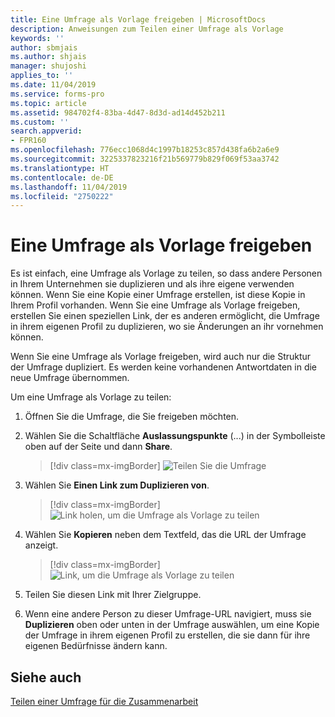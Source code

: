 ```yaml
---
title: Eine Umfrage als Vorlage freigeben | MicrosoftDocs
description: Anweisungen zum Teilen einer Umfrage als Vorlage
keywords: ''
author: sbmjais
ms.author: shjais
manager: shujoshi
applies_to: ''
ms.date: 11/04/2019
ms.service: forms-pro
ms.topic: article
ms.assetid: 984702f4-83ba-4d47-8d3d-ad14d452b211
ms.custom: ''
search.appverid:
- FPR160
ms.openlocfilehash: 776ecc1068d4c1997b18253c857d438fa6b2a6e9
ms.sourcegitcommit: 3225337823216f21b569779b829f069f53aa3742
ms.translationtype: HT
ms.contentlocale: de-DE
ms.lasthandoff: 11/04/2019
ms.locfileid: "2750222"
---
```

# <a name="share-a-survey-as-a-template"></a>Eine Umfrage als Vorlage freigeben

Es ist einfach, eine Umfrage als Vorlage zu teilen, so dass andere Personen in Ihrem Unternehmen sie duplizieren und als ihre eigene verwenden können. Wenn Sie eine Kopie einer Umfrage erstellen, ist diese Kopie in Ihrem Profil vorhanden. Wenn Sie eine Umfrage als Vorlage freigeben, erstellen Sie einen speziellen Link, der es anderen ermöglicht, die Umfrage in ihrem eigenen Profil zu duplizieren, wo sie Änderungen an ihr vornehmen können. 

Wenn Sie eine Umfrage als Vorlage freigeben, wird auch nur die Struktur der Umfrage dupliziert. Es werden keine vorhandenen Antwortdaten in die neue Umfrage übernommen. 

Um eine Umfrage als Vorlage zu teilen:

1.  Öffnen Sie die Umfrage, die Sie freigeben möchten.

2. Wählen Sie die Schaltfläche **Auslassungspunkte** (...) in der Symbolleiste oben auf der Seite und dann **Share**.

    > [!div class=mx-imgBorder]
    > ![Teilen Sie die Umfrage ](media/share-survey.png "Umfrage teilen")

3.  Wählen Sie **Einen Link zum Duplizieren von**.

    > [!div class=mx-imgBorder]
    > ![Link holen, um die Umfrage als Vorlage zu teilen](media/get-survey-duplicate-link.png "Holen Sie sich den Link, um die Umfrage als Vorlage zu teilen")  

4.  Wählen Sie **Kopieren** neben dem Textfeld, das die URL der Umfrage anzeigt.

    > [!div class=mx-imgBorder]
    > ![Link, um die Umfrage als Vorlage zu teilen](media/survey-duplicate-link.png "Link zur Freigabe der Umfrage als Vorlage")  

5.  Teilen Sie diesen Link mit Ihrer Zielgruppe.

6.  Wenn eine andere Person zu dieser Umfrage-URL navigiert, muss sie **Duplizieren** oben oder unten in der Umfrage auswählen, um eine Kopie der Umfrage in ihrem eigenen Profil zu erstellen, die sie dann für ihre eigenen Bedürfnisse ändern kann.

## <a name="see-also"></a>Siehe auch

[Teilen einer Umfrage für die Zusammenarbeit](share-survey-collaborate.md)
